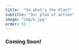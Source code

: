 ```yaml
---
title:  "So what's the Plan?"
subtitle: "Our plan of action"
image: "img/b.jpg"
order: 51
---
```


### Coming Soon!
